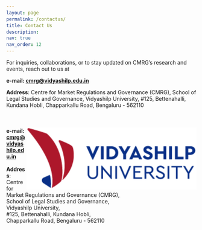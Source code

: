 ```yaml
---
layout: page
permalink: /contactus/
title: Contact Us
description:
nav: true
nav_order: 12
---
```


For inquiries, collaborations, or to stay updated on CMRG’s research and events, reach out to us at

**e-mail: cmrg@vidyashilp.edu.in**

**Address**: Centre for Market Regulations and Governance (CMRG), School of Legal Studies and Governance, Vidyashilp University, #125, Bettenahalli, Kundana Hobli, Chapparkallu Road, Bengaluru - 562110
\
\
\
\
[<img align="right" src="/assets/img/vidyashilpuniversity_logo.png" alt="Vidyashilp University Logo" width="450"/>](https://vidyashilp.edu.in/)
**e-mail: cmrg@vidyashilp.edu.in**
\
\
**Address**: <br>
Centre for Market Regulations and Governance (CMRG),<br> 
School of Legal Studies and Governance,<br>
Vidyashilp University,<br>
#125, Bettenahalli, Kundana Hobli,<br> 
Chapparkallu Road, Bengaluru - 562110
